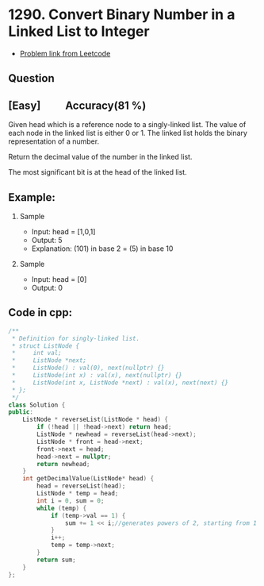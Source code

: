 # 1290. Convert Binary Number in a Linked List to Integer
- [Problem link from Leetcode](https://leetcode.com/problems/convert-binary-number-in-a-linked-list-to-integer/description/?envType=problem-list-v2&envId=linked-list)
## Question
## [Easy] &nbsp;&nbsp;&nbsp;&nbsp;&nbsp;&nbsp;&nbsp;&nbsp; Accuracy(81 %)
Given head which is a reference node to a singly-linked list. The value of each node in the linked list is either 0 or 1. The linked list holds the binary representation of a number.

Return the decimal value of the number in the linked list.

The most significant bit is at the head of the linked list.
## Example:
1. Sample
    - Input: head = [1,0,1]
    - Output: 5
    - Explanation: (101) in base 2 = (5) in base 10

2. Sample
    - Input: head = [0]
    - Output: 0
## Code in cpp:
```cpp
/**
 * Definition for singly-linked list.
 * struct ListNode {
 *     int val;
 *     ListNode *next;
 *     ListNode() : val(0), next(nullptr) {}
 *     ListNode(int x) : val(x), next(nullptr) {}
 *     ListNode(int x, ListNode *next) : val(x), next(next) {}
 * };
 */
class Solution {
public:
    ListNode * reverseList(ListNode * head) {
        if (!head || !head->next) return head;
        ListNode * newhead = reverseList(head->next);
        ListNode * front = head->next;
        front->next = head;
        head->next = nullptr;
        return newhead;
    }
    int getDecimalValue(ListNode* head) {
        head = reverseList(head);
        ListNode * temp = head;
        int i = 0, sum = 0;
        while (temp) {
            if (temp->val == 1) {
                sum += 1 << i;//generates powers of 2, starting from 1
            }
            i++;
            temp = temp->next;
        }
        return sum;
    }
};
```
